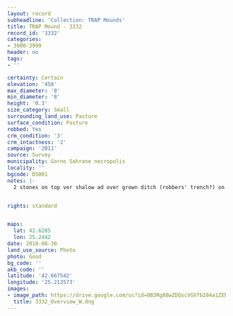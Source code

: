 ```yaml
---
layout: record
subheadline: 'Collection: TRAP Mounds'
title: TRAP Mound - 3332
record_id: '3332'
categories:
- 3000-3999
header: no
tags:
- ''

certainty: Certain
elevation: '458'
max_diameter: '8'
min_diameter: '8'
height: '0.3'
size_category: Small
surrounding_land_use: Pasture
surface_condition: Pasture
robbed: Yes
crm_condition: '3'
crm_intactness: '2'
campaign: '2011'
source: Survey
municipality: Gorno Sahrane necropolis
locality: ''
bgcode: DS001
notes: |-
  2 stones on top ver shalow ad over grown ditch (robbers' trench?) on top and east.


rights: standard


maps:
  lat: 42.6285
  lon: 25.2442
date: 2018-08-30
land_use_source: Photo
photo: Good
bg_code: ''
akb_code: ''
latitude: '42.667542'
longitude: '25.213573'
images:
- image_path: https://drive.google.com/uc?id=0B3Rg88wZDQscVGVfb284a1ZENXM
  title: 3332_Overview_W.dng
---
```

